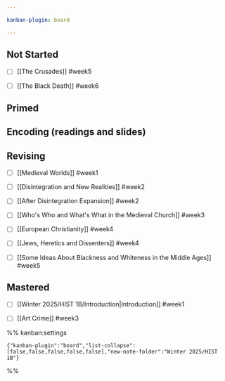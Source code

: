 ```yaml
---

kanban-plugin: board

---
```


## Not Started

- [ ] [[The Crusades]] #week5
- [ ] [[The Black Death]] #week6


## Primed



## Encoding (readings and slides)



## Revising

- [ ] [[Medieval Worlds]] #week1
- [ ] [[Disintegration and New Realities]] #week2
- [ ] [[After Disintegration Expansion]] #week2
- [ ] [[Who's Who and What's What in the Medieval Church]] #week3
- [ ] [[European Christianity]] #week4
- [ ] [[Jews, Heretics and Dissenters]] #week4
- [ ] [[Some Ideas About Blackness and Whiteness in the Middle Ages]] #week5


## Mastered

- [ ] [[Winter 2025/HIST 1B/Introduction|Introduction]] #week1
- [ ] [[Art Crime]] #week3




%% kanban:settings
```
{"kanban-plugin":"board","list-collapse":[false,false,false,false,false],"new-note-folder":"Winter 2025/HIST 1B"}
```
%%